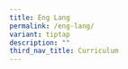 ```yaml
---
title: Eng Lang
permalink: /eng-lang/
variant: tiptap
description: ""
third_nav_title: Curriculum
---
```

